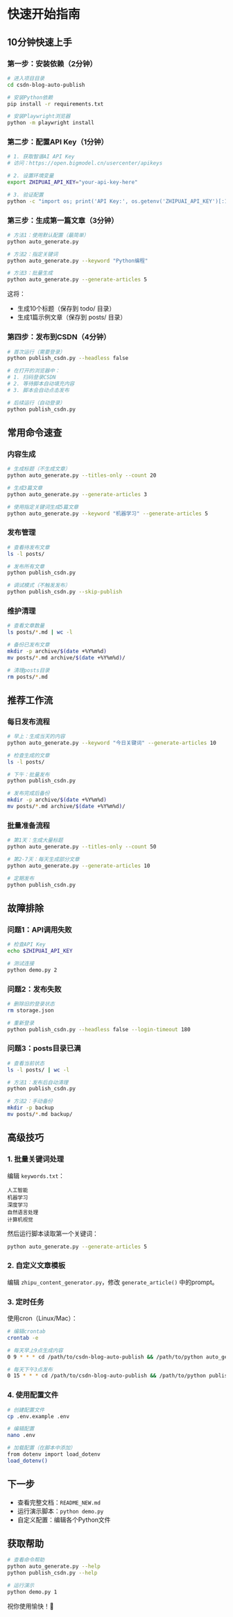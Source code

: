 # 快速开始指南

## 10分钟快速上手

### 第一步：安装依赖（2分钟）

```bash
# 进入项目目录
cd csdn-blog-auto-publish

# 安装Python依赖
pip install -r requirements.txt

# 安装Playwright浏览器
python -m playwright install
```

### 第二步：配置API Key（1分钟）

```bash
# 1. 获取智谱AI API Key
# 访问：https://open.bigmodel.cn/usercenter/apikeys

# 2. 设置环境变量
export ZHIPUAI_API_KEY="your-api-key-here"

# 3. 验证配置
python -c "import os; print('API Key:', os.getenv('ZHIPUAI_API_KEY')[:10] + '...')"
```

### 第三步：生成第一篇文章（3分钟）

```bash
# 方法1：使用默认配置（最简单）
python auto_generate.py

# 方法2：指定关键词
python auto_generate.py --keyword "Python编程"

# 方法3：批量生成
python auto_generate.py --generate-articles 5
```

这将：
- 生成10个标题（保存到 todo/ 目录）
- 生成1篇示例文章（保存到 posts/ 目录）

### 第四步：发布到CSDN（4分钟）

```bash
# 首次运行（需要登录）
python publish_csdn.py --headless false

# 在打开的浏览器中：
# 1. 扫码登录CSDN
# 2. 等待脚本自动填充内容
# 3. 脚本会自动点击发布

# 后续运行（自动登录）
python publish_csdn.py
```

## 常用命令速查

### 内容生成

```bash
# 生成标题（不生成文章）
python auto_generate.py --titles-only --count 20

# 生成3篇文章
python auto_generate.py --generate-articles 3

# 使用指定关键词生成5篇文章
python auto_generate.py --keyword "机器学习" --generate-articles 5
```

### 发布管理

```bash
# 查看待发布文章
ls -l posts/

# 发布所有文章
python publish_csdn.py

# 调试模式（不触发发布）
python publish_csdn.py --skip-publish
```

### 维护清理

```bash
# 查看文章数量
ls posts/*.md | wc -l

# 备份已发布文章
mkdir -p archive/$(date +%Y%m%d)
mv posts/*.md archive/$(date +%Y%m%d)/

# 清理posts目录
rm posts/*.md
```

## 推荐工作流

### 每日发布流程

```bash
# 早上：生成当天的内容
python auto_generate.py --keyword "今日关键词" --generate-articles 10

# 检查生成的文章
ls -l posts/

# 下午：批量发布
python publish_csdn.py

# 发布完成后备份
mkdir -p archive/$(date +%Y%m%d)
mv posts/*.md archive/$(date +%Y%m%d)/
```

### 批量准备流程

```bash
# 第1天：生成大量标题
python auto_generate.py --titles-only --count 50

# 第2-7天：每天生成部分文章
python auto_generate.py --generate-articles 10

# 定期发布
python publish_csdn.py
```

## 故障排除

### 问题1：API调用失败

```bash
# 检查API Key
echo $ZHIPUAI_API_KEY

# 测试连接
python demo.py 2
```

### 问题2：发布失败

```bash
# 删除旧的登录状态
rm storage.json

# 重新登录
python publish_csdn.py --headless false --login-timeout 180
```

### 问题3：posts目录已满

```bash
# 查看当前状态
ls -l posts/ | wc -l

# 方法1：发布后自动清理
python publish_csdn.py

# 方法2：手动备份
mkdir -p backup
mv posts/*.md backup/
```

## 高级技巧

### 1. 批量关键词处理

编辑 `keywords.txt`：
```
人工智能
机器学习
深度学习
自然语言处理
计算机视觉
```

然后运行脚本读取第一个关键词：
```bash
python auto_generate.py --generate-articles 5
```

### 2. 自定义文章模板

编辑 `zhipu_content_generator.py`，修改 `generate_article()` 中的prompt。

### 3. 定时任务

使用cron（Linux/Mac）：
```bash
# 编辑crontab
crontab -e

# 每天早上9点生成内容
0 9 * * * cd /path/to/csdn-blog-auto-publish && /path/to/python auto_generate.py --generate-articles 5

# 每天下午3点发布
0 15 * * * cd /path/to/csdn-blog-auto-publish && /path/to/python publish_csdn.py
```

### 4. 使用配置文件

```bash
# 创建配置文件
cp .env.example .env

# 编辑配置
nano .env

# 加载配置（在脚本中添加）
from dotenv import load_dotenv
load_dotenv()
```

## 下一步

- 查看完整文档：`README_NEW.md`
- 运行演示脚本：`python demo.py`
- 自定义配置：编辑各个Python文件

## 获取帮助

```bash
# 查看命令帮助
python auto_generate.py --help
python publish_csdn.py --help

# 运行演示
python demo.py 1
```

祝你使用愉快！🎉
